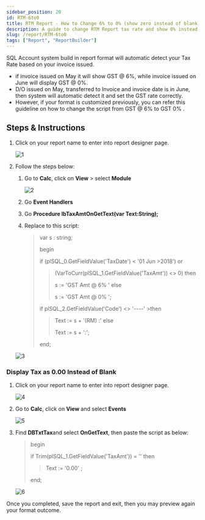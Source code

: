 ```yaml
---
sidebar_position: 20
id: RTM-6to0
title: RTM Report - How to Change 6% to 0% (show zero instead of blank)
description: A guide to change RTM Report tax rate and show 0% instead of blank
slug: /report/RTM-6to0
tags: ["Report", "ReportBuilder"]
---
```


SQL Account system build in report format will automatic detect your Tax Rate based on your invoice issued.

- if invoice issued on May it will show GST @ 6%, while invoice issued on June will display GST @ 0%.
- D/O issued on May, transferred to Invoice and invoice date is in June, then system will automatic detect it and set the GST rate correctly.
- However, if your format is customized previously, you can refer this guideline on how to change the script from GST @ 6% to GST 0% .

## Steps & Instructions

1. Click on your report name to enter into report designer page.

   ![1](/img/report/RTM-6to0/1.png)

2. Follow the steps below:

   1. Go to **Calc**, click on **View** > select **Module**

      ![2](/img/report/RTM-6to0/2.png)

   2. Go **Event Handlers**

   3. Go **Procedure lbTaxAmtOnGetText(var Text:String);**

   4. Replace to this script:

      >var s : string;
      >
      >begin
      >
      >if (plSQL_0.GetFieldValue('TaxDate') < '01 Jun >2018') or
      >
      >>(VarToCurr(plSQL_1.GetFieldValue('TaxAmt')) &lt;> 0) then
      >>
      >>s := 'GST Amt @ 6% ' else
      >>
      >>s := 'GST Amt @ 0% ';
      >
      >if plSQL_2.GetFieldValue('Code') &lt;> '----' >then
      >
      >>Text := s + '(RM) :' else
      >>
      >>Text := s + ':';
      >
      >end;

   ![3](/img/report/RTM-6to0/3.png)

### Display Tax as 0.00 Instead of Blank

1. Click on your report name to enter into report designer page.

   ![4](/img/report/RTM-6to0/4.png)

2. Go to **Calc**, click on **View** and select **Events**

   ![5](/img/report/RTM-6to0/5.png)

3. Find **DBTxtTax**and select **OnGetText**, then paste the script as below:

   >begin
   >
   >if Trim(plSQL_1.GetFieldValue('TaxAmt')) = '' then
   >
   >>Text := '0.00' ;
   >
   >end;

   ![6](/img/report/RTM-6to0/6.png)

Once you completed, save the report and exit, then you may preview again your format outcome.
